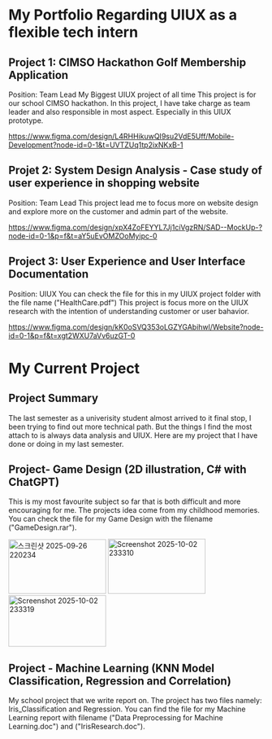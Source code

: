 # My Portfolio Regarding UIUX as a flexible tech intern


## Project 1: CIMSO Hackathon Golf Membership Application
Position: Team Lead
My Biggest UIUX project of all time
This project is for our school CIMSO hackathon. In this project, I have take charge as team leader and also responsible in most aspect. Especially in this UIUX prototype.


https://www.figma.com/design/L4RHHikuwQI9su2VdE5Uff/Mobile-Development?node-id=0-1&t=UVTZUq1tp2ixNKxB-1

## Projet 2: System Design Analysis - Case study of user experience in shopping website
Position: Team Lead
This project lead me to focus more on website design and explore more on the customer and admin part of the website. 

https://www.figma.com/design/xpX4ZoFEYYL7Jj1ciVgzRN/SAD--MockUp-?node-id=0-1&p=f&t=aY5uEvOMZOoMyipc-0

## Project 3: User Experience and User Interface Documentation
Position: UIUX
You can check the file for this in my UIUX project folder with the file name ("HealthCare.pdf")
This project is focus more on the UIUX research with the intention of understanding customer or user bahavior. 

https://www.figma.com/design/kK0oSVQ353oLGZYGAbihwl/Website?node-id=0-1&p=f&t=xgt2WXU7aVv6uzGT-0




# My Current Project

## Project Summary
The last semester as a univerisity student almost arrived to it final stop, I been trying to find out more technical path. But the things I find the most attach to is always data analysis and UIUX.
Here are my project that I have done or doing in my last semester. 

## Project- Game Design (2D illustration, C# with ChatGPT)
This is my most favourite subject so far that is both difficult and more encouraging for me. The projects idea come from my childhood memories. 
You can check the file for my Game Design with the filename ("GameDesign.rar").

<img width="192" height="107" alt="스크린샷 2025-09-26 220234" src="https://github.com/user-attachments/assets/c33cfdb4-84b4-4108-a938-489ab3791cde" />
<img width="192" height="108" alt="Screenshot 2025-10-02 233310" src="https://github.com/user-attachments/assets/aaef4887-ce79-4163-a675-5e49ae7c75d5" />
<img width="192" height="101" alt="Screenshot 2025-10-02 233319" src="https://github.com/user-attachments/assets/3d50eb52-824e-4e26-92ac-92a129d322d8" />



## Project - Machine Learning (KNN Model Classification, Regression and Correlation)
My school project that we write report on. The project has two files namely: Iris_Classification and Regression.
You can find the file for my Machine Learning report with filename ("Data Preprocessing for Machine Learning.doc") and ("IrisResearch.doc").
